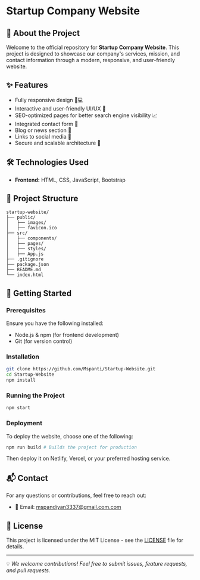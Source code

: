 # Startup Company Website

## 🚀 About the Project
Welcome to the official repository for **Startup Company Website**. This project is designed to showcase our company's services, mission, and contact information through a modern, responsive, and user-friendly website.

## ✨ Features
- Fully responsive design 📱💻
- Interactive and user-friendly UI/UX 🌟
- SEO-optimized pages for better search engine visibility 📈
- Integrated contact form 📩
- Blog or news section 📰
- Links to social media 🔗
- Secure and scalable architecture 🔐

## 🛠️ Technologies Used
- **Frontend:** HTML, CSS, JavaScript, Bootstrap


## 📂 Project Structure
```
startup-website/
├── public/
│   ├── images/
│   ├── favicon.ico
├── src/
│   ├── components/
│   ├── pages/
│   ├── styles/
│   ├── App.js
├── .gitignore
├── package.json
├── README.md
└── index.html
```

## 🚀 Getting Started
### Prerequisites
Ensure you have the following installed:
- Node.js & npm (for frontend development)
- Git (for version control)

### Installation
```sh
git clone https://github.com/Mspanti/Startup-Website.git
cd Startup-Website
npm install
```

### Running the Project
```sh
npm start
```

### Deployment
To deploy the website, choose one of the following:
```sh
npm run build # Builds the project for production
```
Then deploy it on Netlify, Vercel, or your preferred hosting service.

## 📬 Contact
For any questions or contributions, feel free to reach out:
- 📧 Email: mspandiyan3337@gmail.com.com



## 📝 License
This project is licensed under the MIT License - see the [LICENSE](LICENSE) file for details.

---
💡 *We welcome contributions! Feel free to submit issues, feature requests, and pull requests.*

